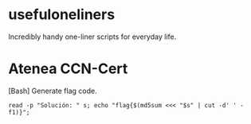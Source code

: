 # usefuloneliners
Incredibly handy one-liner scripts for everyday life.
# Atenea CCN-Cert
[Bash] Generate flag code.
    
    read -p "Solución: " s; echo "flag{$(md5sum <<< "$s" | cut -d' ' -f1)}";
    
